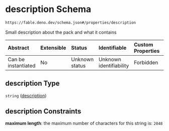 # description Schema

```txt
https://fable.deno.dev/schema.json#/properties/description
```

Small description about the pack and what it contains

| Abstract            | Extensible | Status         | Identifiable            | Custom Properties | Additional Properties | Access Restrictions | Defined In                                                 |
| :------------------ | :--------- | :------------- | :---------------------- | :---------------- | :-------------------- | :------------------ | :--------------------------------------------------------- |
| Can be instantiated | No         | Unknown status | Unknown identifiability | Forbidden         | Allowed               | none                | [schema.json\*](../out/schema.json "open original schema") |

## description Type

`string` ([description](schema-properties-description.md))

## description Constraints

**maximum length**: the maximum number of characters for this string is: `2048`
